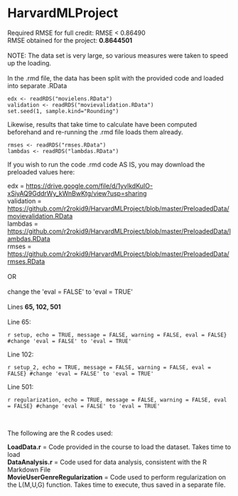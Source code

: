# HarvardMLProject

Required RMSE for full credit: RMSE < 0.86490<br>
RMSE obtained for the project: <b>0.8644501</b><br>
<br>
NOTE: The data set is very large, so various measures were taken to speed up the loading.<br>
<br>
In the .rmd file, the data has been split with the provided code and loaded into separate .RData<br>

```
edx <- readRDS("movielens.RData")
validation <- readRDS("movievalidation.RData")
set.seed(1, sample.kind="Rounding")
```

Likewise, results that take time to calculate have been computed beforehand and re-running the .rmd file loads them already.<br>

```
rmses <- readRDS("rmses.RData")
lambdas <- readRDS("lambdas.RData")
```

If you wish to run the code .rmd code AS IS, you may download the preloaded values here:<br>

edx = https://drive.google.com/file/d/1yvlkdKuIO-xSiyAQ9GddrWy_kWnBwKtg/view?usp=sharing<br>
validation = https://github.com/r2rokid9/HarvardMLProject/blob/master/PreloadedData/movievalidation.RData<br>
lambdas = https://github.com/r2rokid9/HarvardMLProject/blob/master/PreloadedData/lambdas.RData<br>
rmses = https://github.com/r2rokid9/HarvardMLProject/blob/master/PreloadedData/rmses.RData<br>
<br>
OR<br>
<br>
change the 'eval = FALSE' to 'eval = TRUE'<br>
<br>
Lines <b>65, 102, 501</b><br>
<br>
Line 65:<br>
```
r setup, echo = TRUE, message = FALSE, warning = FALSE, eval = FALSE} #change 'eval = FALSE' to 'eval = TRUE'
```
Line 102:<br>
```
r setup_2, echo = TRUE, message = FALSE, warning = FALSE, eval = FALSE} #change 'eval = FALSE' to 'eval = TRUE'
```
Line 501:<br>
```
r regularization, echo = TRUE, message = FALSE, warning = FALSE, eval = FALSE} #change 'eval = FALSE' to 'eval = TRUE'
```
<br>

The following are the R codes used:<br>
<p>
<b>LoadData.r</b> = Code provided in the course to load the dataset. Takes time to load<br>
<b>DataAnalysis.r</b> = Code used for data analysis, consistent with the R Markdown File<br>
<b>MovieUserGenreRegularization</b> = Code used to perform regularization on the L(M,U,G) function. Takes time to execute, thus saved in a separate file.<br>
</p>
